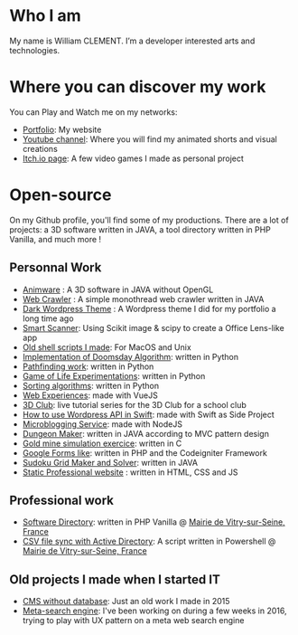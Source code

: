 # Who I am

My name is William CLEMENT. I’m a developer interested arts and technologies.

# Where you can discover my work

You can Play and Watch me on my networks:

- [Portfolio](https://www.griffure.com): My website
- [Youtube channel](https://www.youtube.com/channel/UCsQ1rKSCteahhHwCLJQbptA): Where you will find my animated shorts and visual creations
- [Itch.io page](https://griffure.itch.io/): A few video games I made as personal project

# Open-source

On my Github profile, you'll find some of my productions. There are a lot of projects: a 3D software written in JAVA, a tool directory written in PHP Vanilla, and much more ! 

## Personnal Work 

- [Animware](https://github.com/Williamarnoclement/Animware) : A 3D software in JAVA without OpenGL
- [Web Crawler](https://github.com/Williamarnoclement/Crawler) : A simple monothread web crawler written in JAVA
- [Dark Wordpress Theme](https://github.com/Williamarnoclement/dark_bigscreen_wp_theme) : A Wordpress theme I did for my portfolio a long time ago
- [Smart Scanner](https://github.com/Williamarnoclement/Scanner-Intelligent): Using Scikit image & scipy to create a Office Lens-like app
- [Old shell scripts I made](https://github.com/Williamarnoclement/old_shell_scripts): For MacOS and Unix
- [Implementation of Doomsday Algorithm](https://github.com/Williamarnoclement/tp-doomsday-rule): written in Python
- [Pathfinding work](https://github.com/Williamarnoclement/tp-plus-court-chemin): written in Python
- [Game of Life Experimentations](https://github.com/Williamarnoclement/tp-game-of-life): written in Python
- [Sorting algorithms](https://github.com/Williamarnoclement/tp-algo-tri): written in Python
- [Web Experiences](https://github.com/Williamarnoclement/ChristmasForce): made with VueJS
- [3D Club](https://github.com/Williamarnoclement/Club_3D_Cnam_ENJMIN): live tutorial series for the 3D Club for a school club
- [How to use Wordpress API in Swift](https://github.com/Williamarnoclement/Use_Wordpress_API_in_Swift): made with Swift as Side Project
- [Microblogging Service](https://github.com/Williamarnoclement/Application_web_Microblogging): made with NodeJS
- [Dungeon Maker](https://github.com/Williamarnoclement/Dungeon_Maker): written in JAVA according to MVC pattern design
- [Gold mine simulation exercice](https://github.com/Williamarnoclement/Mine_d_or): written in C
- [Google Forms like](https://github.com/Williamarnoclement/QuizzMe): written in PHP and the Codeigniter Framework
- [Sudoku Grid Maker and Solver](https://github.com/Williamarnoclement/Sudoku): written in JAVA
- [Static Professional website](https://github.com/Williamarnoclement/Site-Internet-Professionnel) : written in HTML, CSS and JS

## Professional work

- [Software Directory](https://github.com/Williamarnoclement/Apperture): written in PHP Vanilla @ [Mairie de Vitry-sur-Seine, France](https://www.vitry94.fr)
- [CSV file sync with Active Directory](https://github.com/Williamarnoclement/PowerSynchro): A script written in Powershell @ [Mairie de Vitry-sur-Seine, France](https://www.vitry94.fr)


## Old projects I made when I started IT

- [CMS without database](https://github.com/Williamarnoclement/Simple-CMS-Without-DB): Just an old work I made in 2015
- [Meta-search engine](https://github.com/Williamarnoclement/Summiz): I've been working on during a few weeks in 2016, trying to play with UX pattern on a meta web search engine

